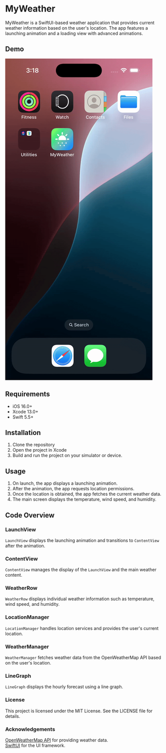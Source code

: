 # MyWeather

MyWeather is a SwiftUI-based weather application that provides current weather information based on the user's location. The app features a launching animation and a loading view with advanced animations.

## Demo
![MyWeather App Demo](SimulatorScreenRecording.gif)

## Requirements

- iOS 16.0+
- Xcode 13.0+
- Swift 5.5+

## Installation

1. Clone the repository
2. Open the project in Xcode
3. Build and run the project on your simulator or device.

## Usage

1. On launch, the app displays a launching animation.
2. After the animation, the app requests location permissions.
3. Once the location is obtained, the app fetches the current weather data.
4. The main screen displays the temperature, wind speed, and humidity.

## Code Overview

### LaunchView

`LaunchView` displays the launching animation and transitions to `ContentView` after the animation.

### ContentView
`ContentView` manages the display of the `LaunchView` and the main weather content.

### WeatherRow
`WeatherRow` displays individual weather information such as temperature, wind speed, and humidity.

### LocationManager
`LocationManager` handles location services and provides the user's current location.

### WeatherManager
`WeatherManager` fetches weather data from the OpenWeatherMap API based on the user's location.

### LineGraph
`LineGraph` displays the hourly forecast using a line graph.

### License
This project is licensed under the MIT License. See the LICENSE file for details.

### Acknowledgements
[OpenWeatherMap API](https://openweathermap.org/api) for providing weather data.  
[SwiftUI](https://developer.apple.com/xcode/swiftui/) for the UI framework.


